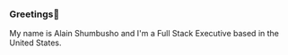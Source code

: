 ### Greetings👋 

My name is Alain Shumbusho and I'm a Full Stack Executive based in the United States.

